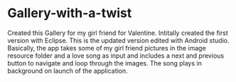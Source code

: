 # Gallery-with-a-twist
Created this Gallery for my girl friend for Valentine. 
Intitally created the first version with Eclipse. This is the updated version edited with Android studio.
Basically, the app takes some of my girl friend pictures in the image resource folder and a love song as input and includes a next and 
previous button to navigate and loop through the images. The song plays in background on launch of the application. 

